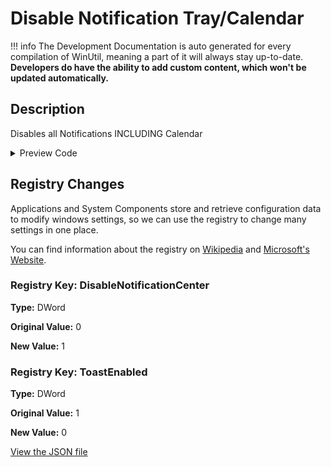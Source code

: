 ﻿# Disable Notification Tray/Calendar


!!! info
     The Development Documentation is auto generated for every compilation of WinUtil, meaning a part of it will always stay up-to-date. **Developers do have the ability to add custom content, which won't be updated automatically.**


## Description

Disables all Notifications INCLUDING Calendar

<!-- BEGIN CUSTOM CONTENT -->

<!-- END CUSTOM CONTENT -->

<details>
<summary>Preview Code</summary>

```json
{
    "Content":  "Disable Notification Tray/Calendar",
    "Description":  "Disables all Notifications INCLUDING Calendar",
    "category":  "z__Advanced Tweaks - CAUTION",
    "panel":  "1",
    "Order":  "a026_",
    "registry":  [
                     {
                         "Path":  "HKCU:\\Software\\Policies\\Microsoft\\Windows\\Explorer",
                         "Name":  "DisableNotificationCenter",
                         "Type":  "DWord",
                         "Value":  "1",
                         "OriginalValue":  "0"
                     },
                     {
                         "Path":  "HKCU:\\Software\\Microsoft\\Windows\\CurrentVersion\\PushNotifications",
                         "Name":  "ToastEnabled",
                         "Type":  "DWord",
                         "Value":  "0",
                         "OriginalValue":  "1"
                     }
                 ]
}
```
</details>

## Registry Changes
Applications and System Components store and retrieve configuration data to modify windows settings, so we can use the registry to change many settings in one place.

You can find information about the registry on [Wikipedia](https://www.wikiwand.com/en/Windows_Registry) and [Microsoft's Website](https://learn.microsoft.com/en-us/windows/win32/sysinfo/registry).
### Registry Key: DisableNotificationCenter
**Type:** DWord

**Original Value:** 0

**New Value:** 1

### Registry Key: ToastEnabled
**Type:** DWord

**Original Value:** 1

**New Value:** 0


<!-- BEGIN SECOND CUSTOM CONTENT -->

<!-- END SECOND CUSTOM CONTENT -->

[View the JSON file](https://github.com/ChrisTitusTech/winutil/tree/main/config/tweaks.json)

